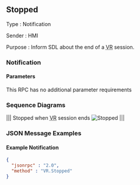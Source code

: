 ## Stopped

Type
: Notification

Sender
: HMI

Purpose
: Inform SDL about the end of a <abbr title="Voice Recognition">VR</abbr> session.

### Notification

#### Parameters

This RPC has no additional parameter requirements

### Sequence Diagrams

|||
Stopped when <abbr title="Voice Recognition">VR</abbr> session ends
![Stopped](./assets/Stopped.png)
|||

### JSON Message Examples

#### Example Notification

```json
{
  "jsonrpc" : "2.0",
  "method" : "VR.Stopped"
}
```
